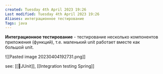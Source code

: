 ```yaml
---
created: Tuesday 4th April 2023 19:26
Last modified: Tuesday 4th April 2023 19:26
Aliases: интеграционное тестирование
Tags: java
---
```


**Интеграционное тестирование** - тестирование несколько компонентов приложения (функций), т.е. маленький unit работает вместе как большой unit.

![[Pasted image 20230404192731.png]]




see: [[📙JUnit]], [[Integration testing Spring]]